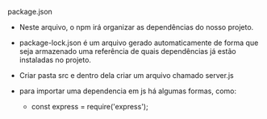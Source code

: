 package.json

- Neste arquivo, o npm irá organizar as dependências do nosso projeto.

- package-lock.json é um arquivo gerado automaticamente de forma que seja armazenado uma referência de quais dependências já estão instaladas no projeto.
- Criar pasta src e dentro dela criar um arquivo chamado server.js

- para importar uma dependencia em js há algumas formas, como:
  - const express = require('express');
